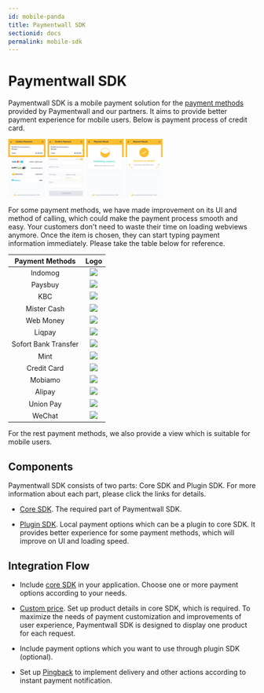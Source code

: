 ```yaml
---
id: mobile-panda
title: Paymentwall SDK
sectionid: docs
permalink: mobile-sdk
---
```


# Paymentwall SDK

Paymentwall SDK is a mobile payment solution for the [payment methods](https://www.paymentwall.com/payment-methods) provided by Paymentwall and our partners. It aims to provide better payment experience for mobile users. Below is payment process of credit card. 

<div class="docs-img">
  <img src="/textures/pic/pw-sdk/choose-ps.png" style="width: 15%">
  <img src="/textures/pic/pw-sdk/perform-cc.png" style="width: 15%">
  <img src="/textures/pic/pw-sdk/processing.png" style="width: 15%">
  <img src="/textures/pic/pw-sdk/result-success.png" style="width: 15%">
</div>

For some payment methods, we have made improvement on its UI and method of calling, which could make the payment process smooth and easy. Your customers don't need to waste their time on loading webviews anymore. Once the item is chosen, they can start typing payment information immediately. Please take the table below for reference.

|Payment Methods|Logo|
| :--: | :--: |
|Indomog |<img src="https://api.paymentwall.com/images/developers/pm_indomog.gif?6" style="width: 12%">|
|Paysbuy |<img src="https://api.paymentwall.com/images/developers/pm_paysbuy.gif?6 " style="width: 12%">|
|KBC |<img src="https://api.paymentwall.com/images/developers/pm_kbc.gif?6 " style="width: 12%">| 
|Mister Cash |<img src=" https://api.paymentwall.com/images/developers/pm_bancontact.gif?6" style="width: 12%">| 
|Web Money |<img src="https://api.paymentwall.com/images/developers/pm_webmoney.gif?6 " style="width: 12%">|
|Liqpay | <img src="https://api.paymentwall.com/images/developers/pm_liqpay.gif?6 " style="width: 12%">|
|Sofort Bank Transfer | <img src="https://api.paymentwall.com/images/developers/pm_sofortbanktransfer.gif?6 " style="width: 12%">|
|Mint | <img src=" https://api.paymentwall.com/images/developers/pm_epinpaymentsystem.gif?6" style="width: 12%">|
|Credit Card |<img src="https://api.paymentwall.com/images/developers/pm_allthegate.gif?6 " style="width: 12%">|
|Mobiamo |<img src="https://api.paymentwall.com/images/developers/pm_mobilegateway.gif?6 " style="width: 8%;">|
|Alipay|<img src="https://api.paymentwall.com/images/developers/pm_alipay.gif?6 " style="width: 12%">|
|Union Pay|<img src="https://api.paymentwall.com/images/developers/pm_unionpay.gif?6" style="width: 10%">|
|WeChat|<img src="https://api.paymentwall.com/images/developers/pm_wechatpayments.gif?6" style="width: 18%">|

For the rest payment methods, we also provide a view which is suitable for mobile users. 

## Components

Paymentwall SDK consists of two parts: Core SDK and Plugin SDK. For more information about each part, please click the links for details.

* [Core SDK](/mobile/core). The required part of Paymentwall SDK. 

* [Plugin SDK](/mobile/plugin). Local payment options which can be a plugin to core SDK. It provides better experience for some payment methods, which will improve on UI and loading speed.

## Integration Flow

* Include [core SDK](/mobile/core) in your application. Choose one or more payment options according to your needs.

* [Custom price](/hosted/custom-price). Set up product details in core SDK, which is required. To maximize the needs of payment customization and improvements of user experience, Paymentwall SDK is designed to display one product for each request.

* Include payment options which you want to use through plugin SDK (optional).

* Set up [Pingback](/default-pingback) to implement delivery and other actions according to instant payment notification.
